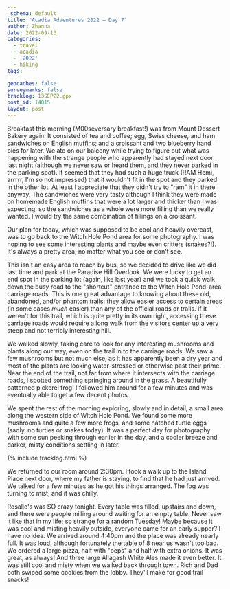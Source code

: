 ```yaml
---
_schema: default
title: "Acadia Adventures 2022 – Day 7"
author: Zhanna
date: 2022-09-13
categories: 
  - travel
  - acadia
  - '2022'
  - hiking
tags:

geocaches: false
surveymarks: false
tracklog: 13SEP22.gpx
post_id: 14015
layout: post  
---
```


<!-- TODO: add photos! -->

Breakfast this morning (M00seversary breakfast!) was from Mount Dessert Bakery again. It consisted of tea and coffee; egg, Swiss cheese, and ham sandwiches on English muffins; and a croissant and two blueberry hand pies for later. We ate on our balcony while trying to figure out what was happening with the strange people who apparently had stayed next door last night (although we never saw or heard them, and they never parked in the parking spot). It seemed that they had such a huge truck (RAM Hemi, arrrrr, I'm so not impressed) that it wouldn't fit in the spot and they parked in the other lot. At least I appreciate that they didn't try to "ram" it in there anyway. The sandwiches were very tasty although I think they were made on homemade English muffins that were a lot larger and thicker than I was expecting, so the sandwiches as a whole were more filling than we really wanted. I would try the same combination of fillings on a croissant.

Our plan for today, which was supposed to be cool and heavily overcast, was to go back to the Witch Hole Pond area for some photography. I was hoping to see some interesting plants and maybe even critters (snakes?!). It's always a pretty area, no matter what you see or don't see. 

This isn't an easy area to reach by bus, so we decided to drive like we did last time and park at the Paradise Hill Overlook. We were lucky to get an end spot in the parking lot (again, like last year) and we took a quick walk down the busy road to the "shortcut" entrance to the Witch Hole Pond-area carriage roads. This is one great advantage to knowing about these old, abandoned, and/or phantom trails: they allow easier access to certain areas (in some cases _much_ easier) than any of the official roads or trails. If it weren't for this trail, which is quite pretty in its own right, accessing these carriage roads would require a long walk from the visitors center up a very steep and not terribly interesting hill.

We walked slowly, taking care to look for any interesting mushrooms and plants along our way, even on the trail in to the carriage roads. We saw a few mushrooms but not much else, as it has apparently been a dry year and most of the plants are looking water-stressed or otherwise past their prime. Near the end of the trail, not far from where it intersects with the carriage roads, I spotted something springing around in the grass.  A beautifully patterned pickerel frog! I followed him around for a few minutes and was eventually able to get a few decent photos. 

We spent the rest of the morning exploring, slowly and in detail, a small area along the western side of Witch Hole Pond. We found some more mushrooms and quite a few more frogs, and some hatched turtle eggs (sadly, no turtles or snakes today). It was a perfect day for photography with some sun peeking through earlier in the day, and a cooler breeze and darker, misty conditions settling in later. 

{% include tracklog.html %}

We returned to our room around 2:30pm. I took a walk up to the Island Place next door, where my father is staying, to find that he had just arrived. We talked for a few minutes as he got his things arranged. The fog was turning to mist, and it was chilly. 

Rosalie's was SO crazy tonight. Every table was filled, upstairs and down, and there were people milling around waiting for an empty table. Never saw it like that in my life; so strange for a random Tuesday! Maybe because it was cool and misting heavily outside, everyone came for an early supper? I have no idea. We arrived around 4:40pm and the place was already nearly full. It was loud, although fortunately the table of 8 near us wasn't too bad. We ordered a large pizza, half with "peps" and half with extra onions. It was great, as always! And three large Allagash White Ales made it even better. It was still cool and misty when we walked back through town. Rich and Dad both swiped some cookies from the lobby. They'll make for good trail snacks!

